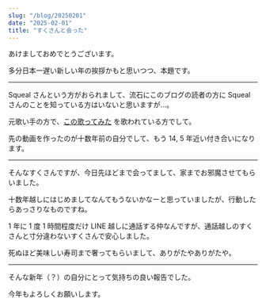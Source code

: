 ```yaml
---
slug: "/blog/20250201"
date: "2025-02-01"
title: "すくさんと会った"
---
```


あけましておめでとうございます。

多分日本一遅い新しい年の挨拶かもと思いつつ、本題です。

---

Squeal さんという方がおられまして、流石にこのブログの読者の方に Squeal さんのことを知っている方はいないと思いますが…。

元歌い手の方で、[この歌ってみた](https://www.nicovideo.jp/watch/sm10669708) を歌われている方でして。

先の動画を作ったのが十数年前の自分でして、もう 14, 5 年近い付き合いになります。

---

そんなすくさんですが、今日先ほどまで会ってまして、家までお邪魔させてもらいました。

十数年越しにはじめましてなんてもうないかなーと思っていましたが、行動したらあっさりなものですね。

1 年に 1 度 1 時間程度だけ LINE 越しに通話する仲なんですが、通話越しのすくさんと寸分違わないすくさんで安心しました。

死ぬほど美味しい寿司まで奢ってもらいまして、ありがたやありがたや。

---

そんな新年（？）の自分にとって気持ちの良い報告でした。

今年もよろしくお願いします。
